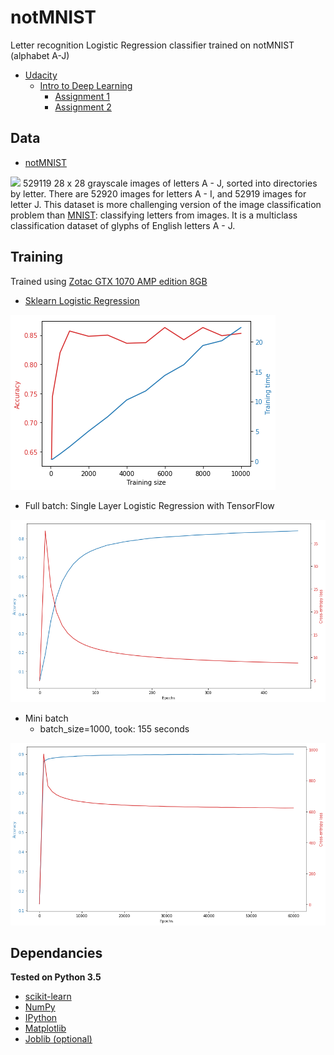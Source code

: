 # notMNIST
Letter recognition Logistic Regression classifier trained on notMNIST (alphabet A-J)

- <a href="https://www.udacity.com/">Udacity</a>
  - <a href="https://classroom.udacity.com/courses/ud730"> Intro to Deep Learning</a>
    - <a href="https://github.com/tensorflow/tensorflow/blob/master/tensorflow/examples/udacity/1_notmnist.ipynb">Assignment 1</a>
    - <a href="https://github.com/tensorflow/tensorflow/blob/master/tensorflow/examples/udacity/2_fullyconnected.ipynb">Assignment 2</a>

## Data
- <a href="http://yaroslavvb.com/upload/notMNIST/"> notMNIST </a>
<img src="https://lh4.googleusercontent.com/proxy/b94FV3AHSfDPdqNvd0PXCXnQLzSZquHEoQqziiMTHOvbuVP3xIjVH92yYzpOCCqqnUOS0PjjFDjMawC905m19Rs=w1200-h630-p-k-no-nu">
529119 28 x 28 grayscale images of letters A - J, sorted into directories by letter. There are 52920 images for letters A - I, and 52919 images for letter J. This dataset is more challenging version of the image classification problem than <a href="http://yann.lecun.com/exdb/mnist/">MNIST</a>: classifying letters from images. It is a multiclass classification dataset of glyphs of English letters A - J.

## Training

Trained using <a href="https://www.zotac.com/sg/product/graphics_card/zotac-geforce-gtx-1070-amp-edition">  Zotac GTX 1070 AMP edition 8GB </a>

- <a href="http://scikit-learn.org/stable/modules/generated/sklearn.linear_model.LogisticRegression.html"> Sklearn Logistic Regression </a>
<img src="https://github.com/AmmarRashed/notMNIST/blob/master/misc/sklearn_perf.png?raw=true">

- Full batch: Single Layer Logistic Regression with TensorFlow

<img src="https://github.com/AmmarRashed/notMNIST/blob/master/misc/tf_perf_fullbatch.png?raw=true">

- Mini batch
  - batch_size=1000, took: 155 seconds
  
<img src="https://github.com/AmmarRashed/notMNIST/blob/master/misc/single_layer_lr.png?raw=true">

## Dependancies
**Tested on Python 3.5**
- <a href="http://scikit-learn.org/"> scikit-learn </a>
- <a href="http://www.numpy.org/"> NumPy </a>
- <a href="https://ipython.org/"> IPython</a>
- <a href="https://matplotlib.org/"> Matplotlib</a>
- <a href="https://pythonhosted.org/joblib/"> Joblib (optional)</a>
